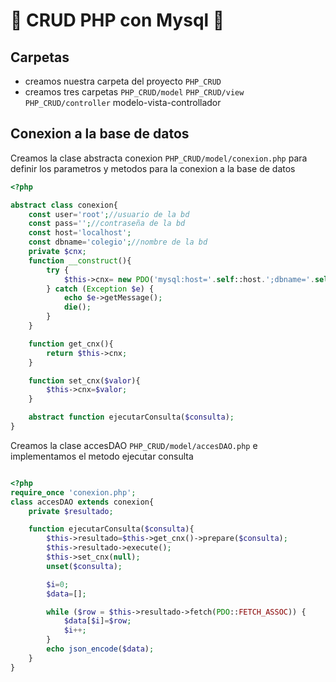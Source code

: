 # :elephant: CRUD PHP con Mysql :dolphin:

## Carpetas
- creamos nuestra carpeta del proyecto `PHP_CRUD`
- creamos tres carpetas `PHP_CRUD/model` `PHP_CRUD/view` `PHP_CRUD/controller` modelo-vista-controllador
## Conexion a la base de datos
Creamos la clase abstracta conexion `PHP_CRUD/model/conexion.php` para definir los parametros y metodos para la conexion a la base de datos

``` php
<?php

abstract class conexion{
	const user='root';//usuario de la bd
	const pass='';//contraseña de la bd
	const host='localhost';
	const dbname='colegio';//nombre de la bd
	private $cnx;
	function __construct(){
		try {
			$this->cnx= new PDO('mysql:host='.self::host.';dbname='.self::dbname,self::user,self::pass);
		} catch (Exception $e) {
			echo $e->getMessage();
			die();
		}
	}

	function get_cnx(){
		return $this->cnx;
	}

	function set_cnx($valor){
		$this->cnx=$valor;
	}

	abstract function ejecutarConsulta($consulta);
}

```
Creamos la clase accesDAO `PHP_CRUD/model/accesDAO.php` e implementamos el metodo ejecutar consulta

``` php

<?php
require_once 'conexion.php';
class accesDAO extends conexion{
	private $resultado;

	function ejecutarConsulta($consulta){
		$this->resultado=$this->get_cnx()->prepare($consulta);
		$this->resultado->execute();
		$this->set_cnx(null);
		unset($consulta);

		$i=0;
		$data=[];

		while ($row = $this->resultado->fetch(PDO::FETCH_ASSOC)) {
			$data[$i]=$row;
			$i++;
		}
		echo json_encode($data);
	}
}

```
